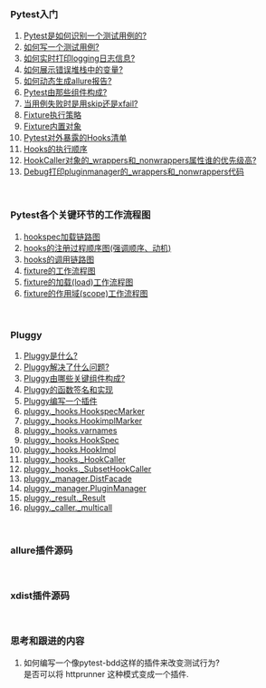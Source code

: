 ### Pytest入门
1. [Pytest是如何识别一个测试用例的?](docs/HowToFindTestCase.md)  
2. [如何写一个测试用例?](docs/CreateTestCase.md)  
3. [如何实时打印logging日志信息?](examples/live_logs/README.md)  
4. [如何展示错误堆栈中的变量?](examples/showlocals/README.md)  
5. [如何动态生成allure报告?](examples/dynamic_generate_allure_report/README.md)  
6. [Pytest由那些组件构成?](docs/Components.md)  
7. [当用例失败时是用skip还是xfail?](docs/skip_or_xfail.md)
8. [Fixture执行策略](docs/fixture_call_order.md)  
9. [Fixture内置对象](docs/fixture_built_in.md)
10. [Pytest对外暴露的Hooks清单](docs/Hooks.md)  
11. [Hooks的执行顺序](docs/Hooks.md#Hooks执行顺序)
12. [HookCaller对象的_wrappers和_nonwrappers属性谁的优先级高?](./docs/_wrappers_nonwrappers_priority.md)
13. [Debug打印pluginmanager的_wrappers和_nonwrappers代码](./docs/debug_print_wrappers_nonwrappers.md)


&nbsp;  
### Pytest各个关键环节的工作流程图  
1. [hookspec加载链路图](./docs/pytest_load_hookspec.png)
2. [hooks的注册过程顺序图(强调顺序、动机)](./docs/pytest_register_hooks.png)
3. [hooks的调用链路图](./docs/hooks/pytest_hooks_invocation_chain.png)
4. [fixture的工作流程图](./docs/fixture_workflow.png)
5. [fixture的加载(load)工作流程图](./docs/load_fixture_workflow.png)
6. [fixture的作用域(scope)工作流程图](./docs/execute_fixture.md)  



&nbsp;  
### Pluggy
1. [Pluggy是什么?](./docs/WhatIsPluggy.md)  
2. [Pluggy解决了什么问题?](./docs/WhyIsPluggyUseful.md)  
3. [Pluggy由哪些关键组件构成?](./docs/HowDoesItWork.md)  
4. [Pluggy的函数签名和实现](./docs/HookSpecAndImpl.md)  
5. [Pluggy编写一个插件](./docs/pluggy/eggsample/eggsample/host.py#L39)
6. [pluggy._hooks.HookspecMarker](./docs/pluggy/hooks_HookspecMarker.md)  
7. [pluggy._hooks.HookimplMarker](./docs/pluggy/hooks_HookimplMarker.md)  
8. [pluggy._hooks.varnames](./docs/pluggy/hooks_varnames.md)
9. [pluggy._hooks.HookSpec](./docs/pluggy/hooks_HookSpec.md)  
10. [pluggy._hooks.HookImpl](./docs/pluggy/hooks_HookImpl.md)  
11. [pluggy._hooks._HookCaller](./docs/pluggy/hooks_HookCaller.md)  
12. [pluggy._hooks._SubsetHookCaller](./docs/pluggy/hooks_SubsetHookCaller.md)  
13. [pluggy._manager.DistFacade](./docs/pluggy/manager_DistFacade.md)
14. [pluggy._manager.PluginManager](./docs/pluggy/manager_PluginManager.md)  
15. [pluggy._result._Result](./docs/pluggy/result_Result.md)  
16. [pluggy._caller._multicall](./docs/pluggy/caller_multicall.md)  


&nbsp;  
### allure插件源码


&nbsp;  
### xdist插件源码  


&nbsp;  
### 思考和跟进的内容  
1. 如何编写一个像pytest-bdd这样的插件来改变测试行为?  
是否可以将 httprunner 这种模式变成一个插件.  

